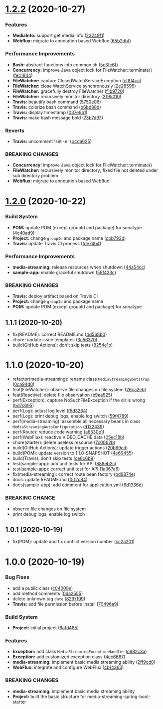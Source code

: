 # [1.2.2](https://github.com/johnnymillergh/media-streaming/compare/v1.2.1...1.2.2) (2020-10-27)


### Features

* **MediaInfo:** support get media info ([23249f1](https://github.com/johnnymillergh/media-streaming/commit/23249f14f25390a3bf582a4f5dfd75a7201a194a))
* **Webflux:** migrate to annotation based Webflux ([65b2dbf](https://github.com/johnnymillergh/media-streaming/commit/65b2dbf3636be215ff83e8f0d1ce8a254444693c))


### Performance Improvements

* **Bash:** abstract functions into common.sh ([5e3fc6f](https://github.com/johnnymillergh/media-streaming/commit/5e3fc6f8d3e78d4b0e253010309b00731424ce85))
* **Concurrency:** improve Java object lock for FileWatcher::terminate() ([fe41844](https://github.com/johnnymillergh/media-streaming/commit/fe418446c2440cb41f76a3d36b7e8f82e95ac54d))
* **FileWatcher:** capture ClosedWatchServiceException ([cf8f4ca](https://github.com/johnnymillergh/media-streaming/commit/cf8f4caea0e92ab9a68470023d9e37fed16f1962))
* **FileWatcher:** close WatchService synchronously ([2e28596](https://github.com/johnnymillergh/media-streaming/commit/2e285961e1f136b860f1b1b8bbb53707243e2ead))
* **FileWatcher:** gracefully destroy FileWatcher ([f1b9720](https://github.com/johnnymillergh/media-streaming/commit/f1b972091434903526d5b5e4807c96ddf5487acb))
* **FileWatcher:** recursively monitor directory ([2195010](https://github.com/johnnymillergh/media-streaming/commit/2195010cecfa9a3f21ea015fee736c299a9d0d85))
* **Travis:** beautify bash command ([5750e06](https://github.com/johnnymillergh/media-streaming/commit/5750e06e4624146c112ce6ebc2e983d2c1b8220a))
* **Travis:** colorize bash command ([b6bd88d](https://github.com/johnnymillergh/media-streaming/commit/b6bd88d8904f265f9696a3111af6375583036ff5))
* **Travis:** display timestamp ([037e9b1](https://github.com/johnnymillergh/media-streaming/commit/037e9b1ce663cc54080a98fa8c9365ed9a5e51ab))
* **Travis:** make bash message bold ([73b7d97](https://github.com/johnnymillergh/media-streaming/commit/73b7d9798d15b3168b8b70b83d0fa3dd0b33ad4d))


### Reverts

* **Travis:** uncomment 'set -e' ([b4da625](https://github.com/johnnymillergh/media-streaming/commit/b4da62552d98d641887e7b4028b85cc56b5a7df9))


### BREAKING CHANGES

* **Concurrency:** improve Java object lock for FileWatcher::terminate()
* **FileWatcher:** recursively monitor directory; fixed file not deleted
under sub directory problem
* **Webflux:** migrate to annotation based Webflux



# [1.2.0](https://github.com/johnnymillergh/media-streaming/compare/v1.1.1...1.2.0) (2020-10-22)


### Build System

* **POM:** update POM (except groupId and package) for sonatype ([4c40ad9](https://github.com/johnnymillergh/media-streaming/commit/4c40ad96c7a51acd6c9f317f9c33847aabf62410))
* **Project:** change `groupId` and package name ([cbb793d](https://github.com/johnnymillergh/media-streaming/commit/cbb793dc81281745c06b73a7e7e7cdcea388e7b7))
* **Travis:** update Travis CI process ([fde74b4](https://github.com/johnnymillergh/media-streaming/commit/fde74b476593747db879b4db2e3ea545458a6f69))


### Performance Improvements

* **media-streaming:** release resources when shutdown ([44a54cc](https://github.com/johnnymillergh/media-streaming/commit/44a54cc4cd5b3f859c7cfb451ddf9db3a87dffca))
* **sample-app:** enable graceful shutdown ([58f423c](https://github.com/johnnymillergh/media-streaming/commit/58f423c5aa414dc87a965ad7fe6934a17c02cf60))


### BREAKING CHANGES

* **Travis:** deploy artifact based on Travis CI
* **Project:** change `groupId` and package name
* **POM:** update POM (except groupId and package) for sonatype



## 1.1.1 (2020-10-20)

* fix(README): correct README.md ([4d568b0](https://github.com/johnnymillergh/media-streaming/commit/4d568b0))
* chore: update issue templates ([3c56370](https://github.com/johnnymillergh/media-streaming/commit/3c56370))
* build(GitHub Actions): don't skip tests ([8254e1b](https://github.com/johnnymillergh/media-streaming/commit/8254e1b))



# 1.1.0 (2020-10-20)

* refactor(media-streaming): rename class `MediaStreamingBootstrap` ([0ca94d0](https://github.com/johnnymillergh/media-streaming/commit/0ca94d0))
* feat(FileWatcher): observe file changes on file system ([26ca2eb](https://github.com/johnnymillergh/media-streaming/commit/26ca2eb))
* feat(Reactive): delete file observation ([e9ea525](https://github.com/johnnymillergh/media-streaming/commit/e9ea525))
* perf(Exception): capture NoSuchFileException if the dir is wrong ([bd7c695](https://github.com/johnnymillergh/media-streaming/commit/bd7c695))
* perf(Log): adjust log level ([f5d3264](https://github.com/johnnymillergh/media-streaming/commit/f5d3264))
* perf(Log): print debug logs; enable log switch ([59f4789](https://github.com/johnnymillergh/media-streaming/commit/59f4789))
* perf(media-streaming): assemble all necessary beans in class `MediaStreamingAutoConfiguration` ([d122439](https://github.com/johnnymillergh/media-streaming/commit/d122439))
* perf(Route): reduce code warning ([a6530e1](https://github.com/johnnymillergh/media-streaming/commit/a6530e1))
* perf(WebFlux): reactive VIDEO_CACHE data ([05ec18b](https://github.com/johnnymillergh/media-streaming/commit/05ec18b))
* chore(starter): delete useless resource ([7c00b2b](https://github.com/johnnymillergh/media-streaming/commit/7c00b2b))
* build(GitHub Actions): update trigger actions ([20b69cd](https://github.com/johnnymillergh/media-streaming/commit/20b69cd))
* build(POM): update version to 1.1.0-SNAPSHOT ([4e69455](https://github.com/johnnymillergh/media-streaming/commit/4e69455))
* build(Travis): don't skip tests ([ce6c6b9](https://github.com/johnnymillergh/media-streaming/commit/ce6c6b9))
* test(sample-app): add unit tests for API ([888eb2c](https://github.com/johnnymillergh/media-streaming/commit/888eb2c))
* test(sample-app): correct unit test for API ([1a367a6](https://github.com/johnnymillergh/media-streaming/commit/1a367a6))
* fix(media-streaming): correct route bean factory ([bd9874e](https://github.com/johnnymillergh/media-streaming/commit/bd9874e))
* docs: update README.md ([f5f2c84](https://github.com/johnnymillergh/media-streaming/commit/f5f2c84))
* docs(sample-app): add comment for application.yml ([6d1336d](https://github.com/johnnymillergh/media-streaming/commit/6d1336d))


### BREAKING CHANGE

* observe file changes on file system
* print debug logs; enable log switch


## 1.0.1 (2020-10-19)

* fix(POM): update and fix conflict version number ([cc2a201](https://github.com/johnnymillergh/media-streaming/commit/cc2a201))



# 1.0.0 (2020-10-19)


### Bug Fixes

* add a public class ([c04008e](https://github.com/johnnymillergh/media-streaming/commit/c04008e472f85db9b3e19ef357d5622518d61e6e))
* add method comments ([0da2555](https://github.com/johnnymillergh/media-streaming/commit/0da25556a5f2a15cd56a29d8bafd5f8f7b1fa5b6))
* delete unknown tag `date` ([8297f99](https://github.com/johnnymillergh/media-streaming/commit/8297f99461cb65d82107e3a292cce7daad466c24))
* **Travis:** add file permission before install ([70496a9](https://github.com/johnnymillergh/media-streaming/commit/70496a93d587fc7885809b9c556ca8225a098ae5))


### Build System

* **Project:** initial project ([6a1d485](https://github.com/johnnymillergh/media-streaming/commit/6a1d485af78e802e4ccc8a3c147fdcba72516be7))


### Features

* **Exception:** add class `MediaStreamingExceptionHandler` ([c682c3a](https://github.com/johnnymillergh/media-streaming/commit/c682c3a6bb8c613c12cb646a8b95129d2a197f28))
* **Exception:** add customized exception class ([4cc6667](https://github.com/johnnymillergh/media-streaming/commit/4cc6667c1424e52e94622177d60c974ea9efeda2))
* **media-streaming:** implement basic media streaming ability ([2ff9cd0](https://github.com/johnnymillergh/media-streaming/commit/2ff9cd0e00bb3c8d3fe8f104a0d6145d1d2fbfcf))
* **WebFlux:** integrate and configure WebFlux ([4b14363](https://github.com/johnnymillergh/media-streaming/commit/4b143635f395ec69b60675524b21b91c9284b6cd))


### BREAKING CHANGES

* **media-streaming:** implement basic media streaming ability
* **Project:** built the basic structure for
media-streaming-spring-boot-starter



